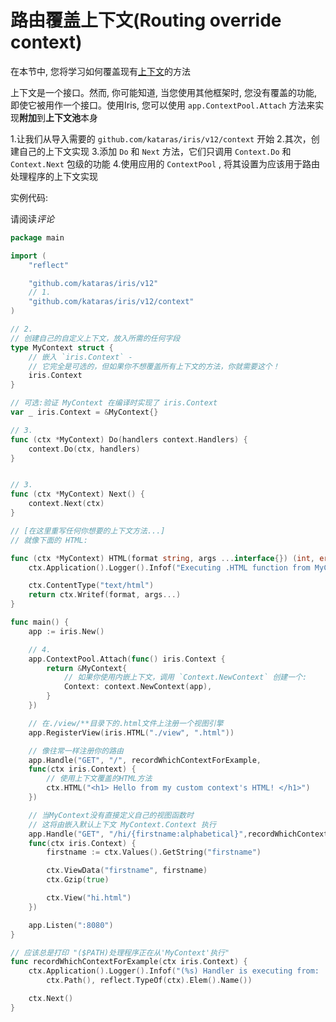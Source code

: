 # 路由覆盖上下文(Routing override context)

在本节中, 您将学习如何覆盖现有[上下文](https://godoc.org/github.com/kataras/iris/context#Context)的方法

上下文是一个接口。然而, 你可能知道, 当您使用其他框架时, 您没有覆盖的功能, 即使它被用作一个接口。使用Iris, 您可以使用 `app.ContextPool.Attach` 方法来实现**附加**到**上下文池**本身

1.让我们从导入需要的 `github.com/kataras/iris/v12/context` 开始
2.其次，创建自己的上下文实现
3.添加 `Do` 和 `Next` 方法，它们只调用 `Context.Do` 和 `Context.Next` 包级的功能
4.使用应用的 `ContextPool` , 将其设置为应该用于路由处理程序的上下文实现

实例代码:

请阅读*评论*

```go
package main

import (
    "reflect"

    "github.com/kataras/iris/v12"
    // 1.
    "github.com/kataras/iris/v12/context"
)

// 2.
// 创建自己的自定义上下文，放入所需的任何字段
type MyContext struct {
    // 嵌入 `iris.Context` - 
    // 它完全是可选的，但如果你不想覆盖所有上下文的方法，你就需要这个！
    iris.Context
}

// 可选:验证 MyContext 在编译时实现了 iris.Context
var _ iris.Context = &MyContext{}

// 3.
func (ctx *MyContext) Do(handlers context.Handlers) {
    context.Do(ctx, handlers)
}


// 3.
func (ctx *MyContext) Next() {
    context.Next(ctx)
}

// [在这里重写任何你想要的上下文方法...]
// 就像下面的 HTML:

func (ctx *MyContext) HTML(format string, args ...interface{}) (int, error) {
    ctx.Application().Logger().Infof("Executing .HTML function from MyContext")

    ctx.ContentType("text/html")
    return ctx.Writef(format, args...)
}

func main() {
    app := iris.New()

    // 4.
    app.ContextPool.Attach(func() iris.Context {
        return &MyContext{
            // 如果你使用内嵌上下文，调用 `Context.NewContext` 创建一个:
            Context: context.NewContext(app),
        }
    })

    // 在./view/**目录下的.html文件上注册一个视图引擎
    app.RegisterView(iris.HTML("./view", ".html"))

    // 像往常一样注册你的路由
    app.Handle("GET", "/", recordWhichContextForExample,
    func(ctx iris.Context) {
        // 使用上下文覆盖的HTML方法
        ctx.HTML("<h1> Hello from my custom context's HTML! </h1>")
    })

    // 当MyContext没有直接定义自己的视图函数时
    // 这将由嵌入默认上下文 MyContext.Context 执行
    app.Handle("GET", "/hi/{firstname:alphabetical}",recordWhichContextForExample,
    func(ctx iris.Context) {
        firstname := ctx.Values().GetString("firstname")

        ctx.ViewData("firstname", firstname)
        ctx.Gzip(true)

        ctx.View("hi.html")
    })

    app.Listen(":8080")
}

// 应该总是打印 "($PATH)处理程序正在从'MyContext'执行"
func recordWhichContextForExample(ctx iris.Context) {
    ctx.Application().Logger().Infof("(%s) Handler is executing from: '%s'",
        ctx.Path(), reflect.TypeOf(ctx).Elem().Name())

    ctx.Next()
}
```
